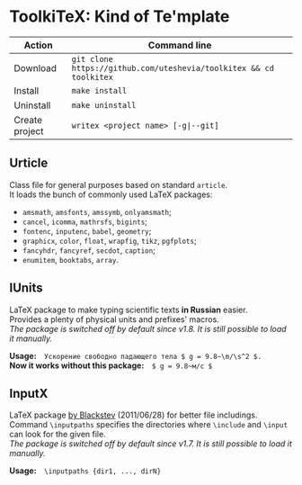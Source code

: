 # ToolkiTeX: Kind of Te'mplate

| Action                  | Command line                                                                       |
| ----------------------- | ---------------------------------------------------------------------------------- |
| Download                | `git clone https://github.com/uteshevia/toolkitex && cd toolkitex`                 |
| Install                 | `make install`                                                                     |
| Uninstall               | `make uninstall`                                                                   |
| Create project          | `writex <project name> [-g\|--git]`                                                |


## Urticle
Class file for general purposes based on standard `article`.  
It loads the bunch of commonly used LaTeX packages:
* `amsmath`, `amsfonts`, `amssymb`, `onlyamsmath`;
* `cancel`, `icomma`, `mathrsfs`, `bigints`;
* `fontenc`, `inputenc`, `babel`, `geometry`;
* `graphicx`, `color`, `float`, `wrapfig`, `tikz`, `pgfplots`;
* `fancyhdr`, `fancyref`, `secdot`, `caption`;
* `enumitem`, `booktabs`, `array`.


## IUnits
LaTeX package to make typing scientific texts **in Russian** easier.  
Provides a plenty of physical units and prefixes' macros.  
*The package is switched off by default since v1.8. It is still possible to load it manually.*

**Usage:**&emsp;`Ускорение свободно падающего тела $ g = 9.8~\m/\s^2 $.`  
**Now it works without this package:**&emsp;`$ g = 9.8~м/с $`


## InputX
LaTeX package [by Blackstev](http://tex.stackexchange.com/a/44215) (2011/06/28) for better file includings.  
Command `\inputpaths` specifies the directories where `\include` and `\input` can look for the given file.  
*The package is switched off by default since v1.7. It is still possible to load it manually.*

**Usage:**&emsp;`\inputpaths {dir1, ..., dirN}`  
